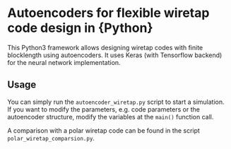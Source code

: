 # Autoencoders for flexible wiretap code design in {Python}

This Python3 framework allows designing wiretap codes with finite blocklength
using autoencoders.
It uses Keras (with Tensorflow backend) for the neural network implementation.

## Usage
You can simply run the `autoencoder_wiretap.py` script to start a simulation.
If you want to modify the parameters, e.g. code parameters or the autoencoder
structure, modify the variables at the `main()` function call.

A comparison with a polar wiretap code can be found in the script
`polar_wiretap_comparsion.py`.

